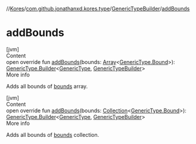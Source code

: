 //[Kores](../../index.md)/[com.github.jonathanxd.kores.type](../index.md)/[GenericTypeBuilder](index.md)/[addBounds](add-bounds.md)



# addBounds  
[jvm]  
Content  
open override fun [addBounds](add-bounds.md)(bounds: [Array](https://kotlinlang.org/api/latest/jvm/stdlib/kotlin/-array/index.html)<[GenericType.Bound](../-generic-type/-bound/index.md)>): [GenericType.Builder](../-generic-type/-builder/index.md)<[GenericType](../-generic-type/index.md), [GenericTypeBuilder](index.md)>  
More info  


Adds all bounds of [bounds](bounds.md) array.

  


[jvm]  
Content  
open override fun [addBounds](add-bounds.md)(bounds: [Collection](https://kotlinlang.org/api/latest/jvm/stdlib/kotlin.collections/-collection/index.html)<[GenericType.Bound](../-generic-type/-bound/index.md)>): [GenericType.Builder](../-generic-type/-builder/index.md)<[GenericType](../-generic-type/index.md), [GenericTypeBuilder](index.md)>  
More info  


Adds all bounds of [bounds](bounds.md) collection.

  



